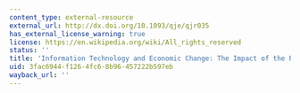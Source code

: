 ```yaml
---
content_type: external-resource
external_url: http://dx.doi.org/10.1093/qje/qjr035
has_external_license_warning: true
license: https://en.wikipedia.org/wiki/All_rights_reserved
status: ''
title: 'Information Technology and Economic Change: The Impact of the Printing Press'
uid: 3fac6944-f126-4fc6-8b96-457222b597eb
wayback_url: ''
---
```

